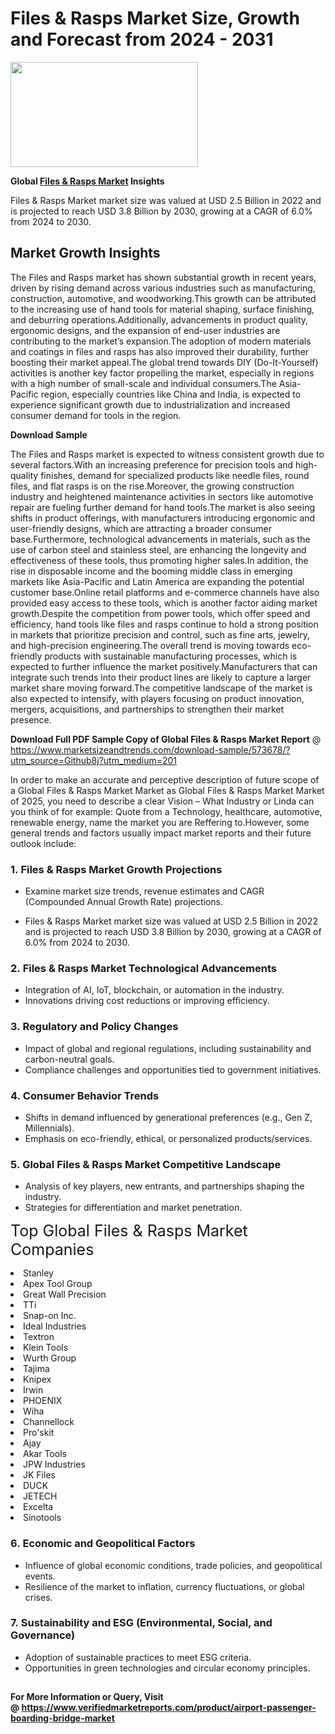 <H1>Files & Rasps Market Size, Growth and Forecast from 2024 - 2031</H1><img class="aligncenter size-medium wp-image-584254" src="https://thirdeyenews.in/wp-content/uploads/2024/09/Global-Market-Research-300x168.jpeg" alt="" width="300" height="168" /><p><strong>Global&nbsp;<a href="https://www.marketsizeandtrends.com/download-sample/573678/?utm_source=Github8j?utm_medium=201">Files & Rasps Market</a> Insights</strong></p><p>Files & Rasps Market market size was valued at USD 2.5 Billion in 2022 and is projected to reach USD 3.8 Billion by 2030, growing at a CAGR of 6.0% from 2024 to 2030.</p><p><h2>Market Growth Insights</h2> <p>The Files and Rasps market has shown substantial growth in recent years, driven by rising demand across various industries such as manufacturing, construction, automotive, and woodworking.This growth can be attributed to the increasing use of hand tools for material shaping, surface finishing, and deburring operations.Additionally, advancements in product quality, ergonomic designs, and the expansion of end-user industries are contributing to the market’s expansion.The adoption of modern materials and coatings in files and rasps has also improved their durability, further boosting their market appeal.The global trend towards DIY (Do-It-Yourself) activities is another key factor propelling the market, especially in regions with a high number of small-scale and individual consumers.The Asia-Pacific region, especially countries like China and India, is expected to experience significant growth due to industrialization and increased consumer demand for tools in the region.</p> <p><strong>Download Sample</strong></p> <p>The Files and Rasps market is expected to witness consistent growth due to several factors.With an increasing preference for precision tools and high-quality finishes, demand for specialized products like needle files, round files, and flat rasps is on the rise.Moreover, the growing construction industry and heightened maintenance activities in sectors like automotive repair are fueling further demand for hand tools.The market is also seeing shifts in product offerings, with manufacturers introducing ergonomic and user-friendly designs, which are attracting a broader consumer base.Furthermore, technological advancements in materials, such as the use of carbon steel and stainless steel, are enhancing the longevity and effectiveness of these tools, thus promoting higher sales.In addition, the rise in disposable income and the booming middle class in emerging markets like Asia-Pacific and Latin America are expanding the potential customer base.Online retail platforms and e-commerce channels have also provided easy access to these tools, which is another factor aiding market growth.Despite the competition from power tools, which offer speed and efficiency, hand tools like files and rasps continue to hold a strong position in markets that prioritize precision and control, such as fine arts, jewelry, and high-precision engineering.The overall trend is moving towards eco-friendly products with sustainable manufacturing processes, which is expected to further influence the market positively.Manufacturers that can integrate such trends into their product lines are likely to capture a larger market share moving forward.The competitive landscape of the market is also expected to intensify, with players focusing on product innovation, mergers, acquisitions, and partnerships to strengthen their market presence.</p> <p><span class=""><strong>Download Full PDF Sample Copy of Global Files & Rasps Market Report</strong> @ <a href="https://www.marketsizeandtrends.com/download-sample/573678/?utm_source=Github8j?utm_medium=201" target="_blank">https://www.marketsizeandtrends.com/download-sample/573678/?utm_source=Github8j?utm_medium=201</a></span></p><p>In order to make an accurate and perceptive description of future scope of a Global&nbsp;Files & Rasps Market Market as Global&nbsp;Files & Rasps Market Market of 2025, you need to describe a clear Vision &ndash; What Industry or Linda can you think of for example: Quote from a Technology, healthcare, automotive, renewable energy, name the market you are Reffering to.However, some general trends and factors usually impact market reports and their future outlook include:</p><h3>1.&nbsp;<strong>Files & Rasps Market Growth Projections</strong></h3><ul><li>Examine market size trends, revenue estimates and CAGR (Compounded Annual Growth Rate) projections.</li><li><p>Files & Rasps Market market size was valued at USD 2.5 Billion in 2022 and is projected to reach USD 3.8 Billion by 2030, growing at a CAGR of 6.0% from 2024 to 2030.</p></li></ul><h3>2.&nbsp;<strong>Files & Rasps Market Technological Advancements</strong></h3><ul><li>Integration of AI, IoT, blockchain, or automation in the industry.</li><li>Innovations driving cost reductions or improving efficiency.</li></ul><h3>3.&nbsp;<strong>Regulatory and Policy Changes</strong></h3><ul><li>Impact of global and regional regulations, including sustainability and carbon-neutral goals.</li><li>Compliance challenges and opportunities tied to government initiatives.</li></ul><h3>4.&nbsp;<strong>Consumer Behavior Trends</strong></h3><ul><li>Shifts in demand influenced by generational preferences (e.g., Gen Z, Millennials).</li><li>Emphasis on eco-friendly, ethical, or personalized products/services.</li></ul><h3>5.&nbsp;<strong>Global Files & Rasps Market Competitive Landscape</strong></h3><ul><li>Analysis of key players, new entrants, and partnerships shaping the industry.</li><li>Strategies for differentiation and market penetration.</li></ul><p data-pm-slice="1 1 []"><span style="color: inherit; font-family: inherit; font-size: 25px;">Top Global Files & Rasps Market Companies</span></p><div class="" data-test-id=""><p><li>Stanley</li><li> Apex Tool Group</li><li> Great Wall Precision</li><li> TTi</li><li> Snap-on Inc.</li><li> Ideal Industries</li><li> Textron</li><li> Klein Tools</li><li> Wurth Group</li><li> Tajima</li><li> Knipex</li><li> Irwin</li><li> PHOENIX</li><li> Wiha</li><li> Channellock</li><li> Pro'skit</li><li> Ajay</li><li> Akar Tools</li><li> JPW Industries</li><li> JK Files</li><li> DUCK</li><li> JETECH</li><li> Excelta</li><li> Sinotools</li></p></div><h3>6.&nbsp;<strong>Economic and Geopolitical Factors</strong></h3><ul><li>Influence of global economic conditions, trade policies, and geopolitical events.</li><li>Resilience of the market to inflation, currency fluctuations, or global crises.</li></ul><h3>7.&nbsp;<strong>Sustainability and ESG (Environmental, Social, and Governance)</strong></h3><ul><li>Adoption of sustainable practices to meet ESG criteria.</li><li>Opportunities in green technologies and circular economy principles.</li></ul><h2><strong style="font-size: 14px;">For More Information or Query, Visit @&nbsp;</strong><a style="background-color: #ffffff; font-size: 14px;" href="https://www.marketsizeandtrends.com/report/files-rasps-market/" target="_blank">https://www.verifiedmarketreports.com/product/airport-passenger-boarding-bridge-market</a></h2>